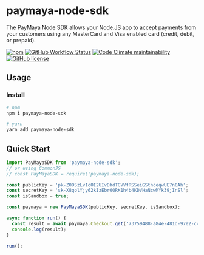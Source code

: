 # paymaya-node-sdk

The PayMaya Node SDK allows your Node.JS app to accept payments from your customers using any MasterCard and Visa enabled card (credit, debit, or prepaid).

[![npm](https://img.shields.io/npm/v/paymaya-node-sdk?color=8dc540&style=for-the-badge)](https://www.npmjs.com/package/paymaya-node-sdk)
[![GitHub Workflow Status](https://img.shields.io/github/workflow/status/PayMaya/PayMaya-Node-SDK/CI?color=8dc540&style=for-the-badge)](https://github.com/PayMaya/PayMaya-Node-SDK/actions?query=workflow%3ACI)
[![Code Climate maintainability](https://img.shields.io/codeclimate/maintainability/PayMaya/PayMaya-Node-SDK?color=8dc540&style=for-the-badge)](https://codeclimate.com/github/PayMaya/PayMaya-Node-SDK)
[![GitHub license](https://img.shields.io/github/license/PayMaya/PayMaya-Node-SDK?color=8dc540&style=for-the-badge)](https://github.com/PayMaya/PayMaya-Node-SDK/blob/master/LICENSE)

## Usage

### Install

```sh
# npm
npm i paymaya-node-sdk

# yarn
yarn add paymaya-node-sdk
```

## Quick Start

```js
import PayMayaSDK from 'paymaya-node-sdk';
// or using CommonJS
// const PayMayaSDK = require('paymaya-node-sdk);

const publicKey = 'pk-Z0OSzLvIcOI2UIvDhdTGVVfRSSeiGStnceqwUE7n0Ah';
const secretKey = 'sk-X8qolYjy62kIzEbr0QRK1h4b4KDVHaNcwMYk39jInSl';
const isSandbox = true;

const paymaya = new PayMayaSDK(publicKey, secretKey, isSandbox);

async function run() {
  const result = await paymaya.Checkout.get('73759488-a84e-481d-97e2-cc67b528b326');
  console.log(result);
}

run();
```